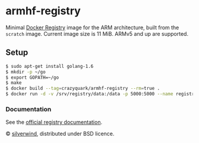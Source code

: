 # armhf-registry

Minimal [Docker Registry](https://docs.docker.com/registry/) image for the ARM architecture, built from the `scratch` image. Current image size is 11 MiB. ARMv5 and up are supported.

## Setup
````sh
$ sudo apt-get install golang-1.6
$ mkdir -p ~/go
$ export GOPATH=~/go
$ make
$ docker build --tag=crazyquark/armhf-registry --rm=true .  
$ docker run -d -v /srv/registry/data:/data -p 5000:5000 --name registry crazyquark/armhf-registry
````

### Documentation
See the [official registry documentation](https://docs.docker.com/registry/deploying/).

© [silverwind](https://github.com/silverwind), distributed under BSD licence.
